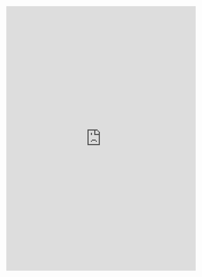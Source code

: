 <div id="fullscreen-container" style="position: relative; padding: 70% 0;">
  <iframe id="my-iframe" style="position: absolute; width: 100%; height: 100%; left: 0; top: 0;" src="https://ww16.0123movie.net/movie/godzilla-x-kong-the-new-empire-1630856838.html" frameborder="0" allowfullscreen="true"></iframe>
</div>

<script>
  const fullscreenContainer = document.getElementById("fullscreen-container");
  const iframe = document.getElementById("my-iframe");

  // Function to trigger fullscreen mode
  function makeFullScreen() {
    if (fullscreenContainer.requestFullscreen) {
      fullscreenContainer.requestFullscreen();
    } else if (fullscreenContainer.webkitRequestFullscreen) {
      fullscreenContainer.webkitRequestFullscreen();
    } else if (fullscreenContainer.msRequestFullscreen) {
      fullscreenContainer.msRequestFullscreen();
    }
  }

  // Call the function when the iframe is clicked
  iframe.addEventListener("click", makeFullScreen);
</script>

<!--
**MovieTheather/MovieTheather** is a ✨ _special_ ✨ repository because its `README.md` (this file) appears on your GitHub profile.

Here are some ideas to get you started:

- 🔭 I’m currently working on ...
- 🌱 I’m currently learning ...
- 👯 I’m looking to collaborate on ...
- 🤔 I’m looking for help with ...
- 💬 Ask me about ...
- 📫 How to reach me: ...
- 😄 Pronouns: ...
- ⚡ Fun fact: ...
-->
